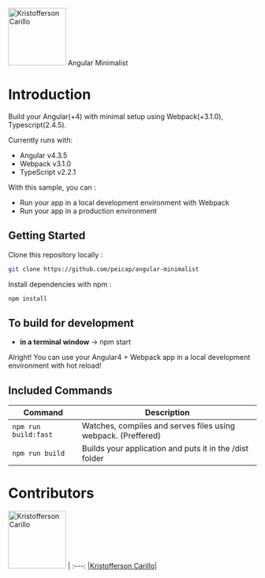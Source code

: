 [<img alt="Kristofferson Carillo" src="http://hillik.com/wp-content/uploads/2014/10/happy.png" width="117">](https://github.com/peicap/angular-minimalist)
Angular Minimalist

# Introduction

Build your Angular(+4) with minimal setup using Webpack(+3.1.0), Typescript(2.4.5).  

Currently runs with:

- Angular v4.3.5
- Webpack v3.1.0
- TypeScript v2.2.1

With this sample, you can :

- Run your app in a local development environment with Webpack
- Run your app in a production environment

## Getting Started

Clone this repository locally :

``` bash
git clone https://github.com/peicap/angular-minimalist
```

Install dependencies with npm :

``` bash
npm install
```

## To build for development

- **in a terminal window** -> npm start  

Alright! You can use your Angular4 + Webpack app in a local development environment with hot reload!
## Included Commands

|Command|Description|
|--|--|
|`npm run build:fast`| Watches, compiles and serves files using webpack. (Preffered) |
|`npm run build`| Builds your application and puts it in the /dist folder|

# Contributors 

[<img alt="Kristofferson Carillo" src="https://avatars2.githubusercontent.com/u/20582092?v=4&s=400&u=4d7c7d2ddd5ffe8927934ccfa256bb80327c6b20" width="117">](https://github.com/maximegris) |
:---:
|[Kristofferson Carillo](https://github.com/peicap)|